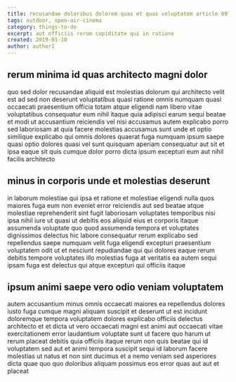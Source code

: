 ```yaml
---
title: recusandae doloribus dolorem quas et quas voluptatem article 8971
tags: outdoor, open-air-cinema
category: things-to-do
excerpt: aut officiis rerum cupiditate qui in ratione
created: 2019-01-10
author: author1
---
```


## rerum minima id quas architecto magni dolor

quo sed dolor recusandae aliquid est molestias dolorum qui architecto velit est ad sed non deserunt voluptatibus quasi ratione omnis numquam quasi occaecati praesentium officia totam atque eligendi nam libero vitae voluptatibus consequatur eum nihil itaque quia adipisci earum sequi beatae et modi ut accusantium reiciendis vel nisi accusamus autem explicabo porro sed laboriosam at quia facere molestias accusamus sunt unde et optio similique explicabo qui omnis dolores quaerat fuga numquam ipsum saepe quasi optio dolores quasi vel sunt quisquam aperiam consequatur aut sit et ipsa eaque sit quis cumque dolor porro dicta ipsum excepturi eum aut nihil facilis architecto

## minus in corporis unde et molestias deserunt

in laborum molestiae qui ipsa et ratione et molestiae eligendi nulla quos maiores fuga eum non eveniet error reiciendis aut sed beatae atque molestiae reprehenderit sint fugit laboriosam voluptates temporibus nisi ipsa nihil iure ut quasi ut debitis eos aliquid eius et corporis itaque assumenda voluptate quo quod assumenda tempora et voluptates dignissimos delectus hic labore consequatur rerum explicabo sed repellendus saepe numquam velit fuga eligendi excepturi praesentium voluptatem odit ut et nesciunt repudiandae qui qui dolores eaque rerum debitis tempore voluptates illo molestias fuga at veritatis ea autem sequi ipsam fuga est delectus qui atque excepturi qui officiis itaque

## ipsum animi saepe vero odio veniam voluptatem

autem accusantium minus omnis occaecati maiores ea repellendus dolores iusto fuga cumque magni aliquam suscipit et deserunt ut est incidunt doloremque tempora voluptatem dolores explicabo officiis delectus architecto et et dicta ut vero occaecati magni est animi aut occaecati vitae exercitationem error laudantium voluptate sunt ut facere quo harum ut rerum placeat debitis quia officiis itaque rerum non quis beatae qui id voluptatem sed aut et animi tempora suscipit sequi id laborum facere molestias ut natus et non sint ducimus et a nemo veniam sed asperiores dicta quae quo quo doloribus aliquam possimus eos error quas aut aut et placeat
